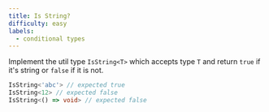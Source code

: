 ```yaml
---
title: Is String?
difficulty: easy
labels: 
  - conditional types
---
```

Implement the util type `IsString<T>` which accepts type `T` and return `true` if
it's string or `false` if it is not.
```ts
IsString<'abc'> // expected true
IsString<12> // expected false
IsString<() => void> // expected false
```